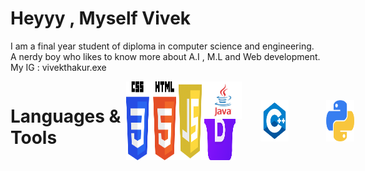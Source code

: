 <h1>Heyyy ,  Myself Vivek</h1> 
<p>I am a final year student of diploma in computer science and engineering.         
<br>A nerdy boy who likes to know more about A.I , M.L and Web development.
<br> My IG : vivekthakur.exe</p>
<div style="display:flex">
<h1> Languages & Tools </h1>
<div style="display:flex">

<img src="Daco.png" width="80px">
<img src="js.png" width="45px">
<img src="Bootstrap_logo.svg.png" width="50px">
</div>
<div style="display:flex">
<img src="java.png" width="60px" height="60px">

<img src="cpp.png" width="45px" style="padding:30px">

<img src="py.png" width="45px" style="padding:30px">
</div>
